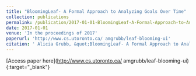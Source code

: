 ```yaml
---
title: "BloomingLeaf- A Formal Approach to Analyzing Goals Over Time"
collection: publications
permalink: /publication/2017-01-01-BloomingLeaf-A-Formal-Approach-to-Analyzing-Goals-Over-Time
date: 2017-01-01
venue: 'In the proceedings of 2017'
paperurl: 'http://www.cs.utoronto.ca/ amgrubb/leaf-blooming-ui'
citation: ' Alicia Grubb, &quot;BloomingLeaf- A Formal Approach to Analyzing Goals Over Time.&quot; In the proceedings of 2017, 2017.'
---
```

[Access paper here](http://www.cs.utoronto.ca/ amgrubb/leaf-blooming-ui){:target="_blank"}
